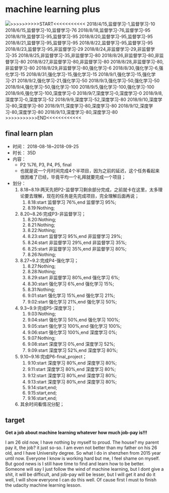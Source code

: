 # machine learning plus

![    >>>>>>>>>>START<<<<<<<<<<<
    2018/4/15,监督学习-1,监督学习-10
    2018/6/15,监督学习-10,监督学习-76
    2018/8/18,监督学习-76,监督学习-95
    2018/8/19,监督学习-95,监督学习-95
    2018/8/20,监督学习-95,监督学习-95
    2018/8/21,监督学习-95,监督学习-95
    2018/8/22,监督学习-95,监督学习-95
    2018/8/23,监督学习-95,非监督学习-29
    2018/8/24,非监督学习-29,非监督学习-35
    2018/8/25,非监督学习-35,非监督学习-80
    2018/8/26,非监督学习-80,非监督学习-80
    2018/8/27,非监督学习-80,非监督学习-80
    2018/8/28,非监督学习-80,非监督学习-80
    2018/8/29,非监督学习-80,强化学习-6
    2018/8/30,强化学习-6,强化学习-15
    2018/8/31,强化学习-15,强化学习-15
    2018/9/1,强化学习-15,强化学习-21
    2018/9/2,强化学习-21,强化学习-50
    2018/9/3,强化学习-50,强化学习-50
    2018/9/4,强化学习-50,强化学习-100
    2018/9/5,强化学习-100,强化学习-100
    2018/9/6,强化学习-100,深度学习-0
    2018/9/7,深度学习-0,深度学习-0
    2018/9/8,深度学习-0,深度学习-52
    2018/9/9,深度学习-52,深度学习-80
    2018/9/10,深度学习-80,深度学习-80
    2018/9/11,深度学习-80,深度学习-80
    2018/9/12,深度学习-80,深度学习-80
    2018/9/13,深度学习-80,深度学习-80
    >>>>>>>>>>>END<<<<<<<<<<<<](https://github.com/NemoHoHaloAi/machine-learning-plus/blob/master/study_daily.png)

## final learn plan
* 时间：
  2018-08-18~2018-09-25
* 时长：
  35D
* 内容：
  * P2 %76, P3, P4, P5, final
  * 也就是说一个月时间完成4个半项目，因为之前的延迟，这个任务看起来很困难了已经，毕竟平均一个礼拜就要完成一个项目；
* 划分：
  1. 8.18~8.19:两天先把P2-监督学习剩余部分完成，之前就卡在这里，太多理论要去理解，现在的任务是先完成项目，完全理解后面再说；
      1. 8.18:start 监督学习 76%,end 监督学习 95%;
      1. 8.19:Nothing;
  2. 8.20~8.26:完成P3-非监督学习；
      1. 8.20:Nothing;
      1. 8.21:Nothing;
      1. 8.22:Nothing;
      1. 8.23:start 监督学习 95%,end 非监督学习 29%;
      1. 8.24:start 非监督学习 29%,end 非监督学习 35%;
      1. 8.25:start 非监督学习 35%,end 非监督学习 80%;
      1. 8.26:Nothing;
  3. 8.27~9.2:完成P4-强化学习；
      1. 8.27:Nothing;
      1. 8.28:Nothing;
      1. 8.29:start 非监督学习 80%,end 强化学习 6%;
      1. 8.30:start 强化学习 6%,end 强化学习 15%;
      1. 8.31:Nothing;
      1. 9.01:start 强化学习 15%,end 强化学习 21%;
      1. 9.02:start 强化学习 21%,end 强化学习 50%;
  4. 9.3~9.9:完成P5-深度学习；
      1. 9.03:Nothing;
      1. 9.04:start 强化学习 50%,end 强化学习 100%;
      1. 9.05:start 强化学习 100%,end 强化学习 100%;
      1. 9.06:start 强化学习 100%,end 深度学习 0%;
      1. 9.07:Nothing;
      1. 9.08:start 深度学习 0%,end 深度学习 52%;
      1. 9.09:start 深度学习 52%,end 深度学习 80%;
  5. 9.10~9.16:完成P6-final_project；
      1. 9.10:start 深度学习 80%,end 深度学习 80%;
      1. 9.11:start 深度学习 80%,end 深度学习 80%;
      1. 9.12:start 深度学习 80%,end 深度学习 80%;
      1. 9.13:start 深度学习 80%,end 深度学习 80%;
      1. 9.14:start,end;
      1. 9.15:start,end;
      1. 9.16:start,end;
  6. 其余时间看情况分配；

## target

**Get a job about machine learning whatever how much job-pay is!!!**

I am 26 old now, I have nothing by myself to proud. The house? my parent pay it, the job? it just so-so. I am even not better than my father on his 26 old, and I have University degree. So what I do in shenzhen from 2015 year until now. Everyone I know is working hard but me, I feel shame on myself. But good news is I still have time to find and learn how to be better. Someone will say I just follow the wind of machine learning, but I dont give a shit, it will be difficult, and job-pay will be lesser, but I will get it and do it well, I will show everyone I can do this well. Of cause first I must to finish the udacity machine learning lesson.
